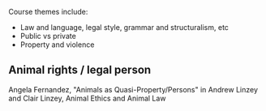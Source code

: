 Course themes include:

- Law and language, legal style, grammar and structuralism, etc
- Public vs private
- Property and violence 

## Animal rights / legal person

Angela Fernandez, "Animals as Quasi-Property/Persons" in Andrew Linzey and Clair Linzey, Animal Ethics and Animal Law 

